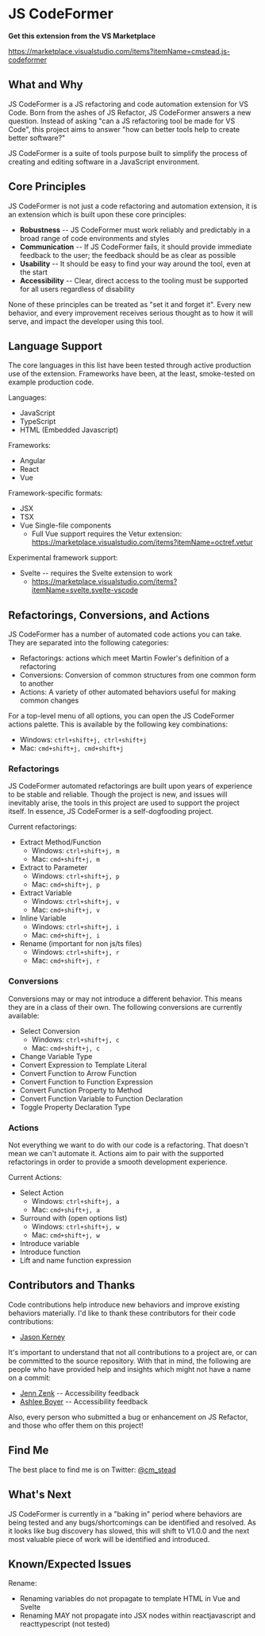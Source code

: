 # JS CodeFormer #

**Get this extension from the VS Marketplace**

https://marketplace.visualstudio.com/items?itemName=cmstead.js-codeformer

## What and Why ##

JS CodeFormer is a JS refactoring and code automation extension for VS Code. Born from the ashes of JS Refactor, JS CodeFormer answers a new question. Instead of asking "can a JS refactoring tool be made for VS Code", this project aims to answer "how can better tools help to create better software?"

JS CodeFormer is a suite of tools purpose built to simplify the process of creating and editing software in a JavaScript environment.

## Core Principles ##

JS CodeFormer is not just a code refactoring and automation extension, it is an extension which is built upon these core principles:

- **Robustness** -- JS CodeFormer must work reliably and predictably in a broad range of code environments and styles
- **Communication** -- If JS CodeFormer fails, it should provide immediate feedback to the user; the feedback should be as clear as possible
- **Usability** -- It should be easy to find your way around the tool, even at the start
- **Accessibility** -- Clear, direct access to the tooling must be supported for all users regardless of disability 

None of these principles can be treated as "set it and forget it". Every new behavior, and every improvement receives serious thought as to how it will serve, and impact the developer using this tool.

## Language Support ##

The core languages in this list have been tested through active production use of the extension. Frameworks have been, at the least, smoke-tested on example production code.

Languages:

- JavaScript
- TypeScript
- HTML (Embedded Javascript)

Frameworks:

- Angular
- React
- Vue

Framework-specific formats:

- JSX
- TSX
- Vue Single-file components
    - Full Vue support requires the Vetur extension: https://marketplace.visualstudio.com/items?itemName=octref.vetur

Experimental framework support:

- Svelte -- requires the Svelte extension to work
    - https://marketplace.visualstudio.com/items?itemName=svelte.svelte-vscode

## Refactorings, Conversions, and Actions ##

JS CodeFormer has a number of automated code actions you can take. They are separated into the following categories:

- Refactorings: actions which meet Martin Fowler's definition of a refactoring
- Conversions: Conversion of common structures from one common form to another
- Actions: A variety of other automated behaviors useful for making common changes

For a top-level menu of all options, you can open the JS CodeFormer actions palette. This is available by the following key combinations:

- Windows: `ctrl+shift+j, ctrl+shift+j`
- Mac: `cmd+shift+j, cmd+shift+j`

### Refactorings ###

JS CodeFormer automated refactorings are built upon years of experience to be stable and reliable. Though the project is new, and issues will inevitably arise, the tools in this project are used to support the project itself. In essence, JS CodeFormer is a self-dogfooding project.

Current refactorings:

- Extract Method/Function
    - Windows: `ctrl+shift+j, m`
    - Mac: `cmd+shift+j, m`
- Extract to Parameter
    - Windows: `ctrl+shift+j, p`
    - Mac: `cmd+shift+j, p`
- Extract Variable
    - Windows: `ctrl+shift+j, v`
    - Mac: `cmd+shift+j, v`
- Inline Variable
    - Windows: `ctrl+shift+j, i`
    - Mac: `cmd+shift+j, i`
- Rename (important for non js/ts files)
    - Windows: `ctrl+shift+j, r`
    - Mac: `cmd+shift+j, r`

### Conversions ###

Conversions may or may not introduce a different behavior. This means they are in a class of their own. The following conversions are currently available:

- Select Conversion
    - Windows: `ctrl+shift+j, c`
    - Mac: `cmd+shift+j, c`
- Change Variable Type
- Convert Expression to Template Literal
- Convert Function to Arrow Function
- Convert Function to Function Expression
- Convert Function Property to Method
- Convert Function Variable to Function Declaration
- Toggle Property Declaration Type

### Actions ###

Not everything we want to do with our code is a refactoring. That doesn't mean we can't automate it. Actions aim to pair with the supported refactorings in order to provide a smooth development experience.

Current Actions:

- Select Action
    - Windows: `ctrl+shift+j, a`
    - Mac: `cmd+shift+j, a`
- Surround with (open options list)
    - Windows: `ctrl+shift+j, w`
    - Mac: `cmd+shift+j, w`
- Introduce variable
- Introduce function
- Lift and name function expression

## Contributors and Thanks #

Code contributions help introduce new behaviors and improve existing behaviors materially. I'd like to thank these contributors for their code contributions:

- [Jason Kerney](https://github.com/jason-kerney)

It's important to understand that not all contributions to a project are, or can be committed to the source repository. With that in mind, the following are people who have provided help and insights which might not have a name on a commit:

- [Jenn Zenk](https://github.com/jzenk) -- Accessibility feedback
- [Ashlee Boyer](https://twitter.com/AshleeMBoyer) -- Accessibility feedback

Also, every person who submitted a bug or enhancement on JS Refactor, and those who offer them on this project!

## Find Me ##

The best place to find me is on Twitter: [@cm_stead](https://twitter.com/cm_stead)

## What's Next ##

JS CodeFormer is currently in a "baking in" period where behaviors are being tested and any bugs/shortcomings can be identified and resolved. As it looks like bug discovery has slowed, this will shift to V1.0.0 and the next most valuable piece of work will be identified and introduced.

## Known/Expected Issues ##

Rename:

- Renaming variables do not propagate to template HTML in Vue and Svelte
- Renaming MAY not propagate into JSX nodes within reactjavascript and reacttypescript (not tested)